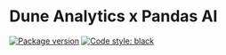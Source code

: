 # Dune Analytics x Pandas AI

<p align="left">
<a href="https://github.com/gventuri/pandas-ai/releases"><img alt="Package version" src="https://img.shields.io/badge/PandasAI_Version-0.5.0-376eff.svg"></a>
<a href="https://github.com/psf/black"><img alt="Code style: black" src="https://img.shields.io/badge/Code%20style-black-000000.svg"></a>
</p>
